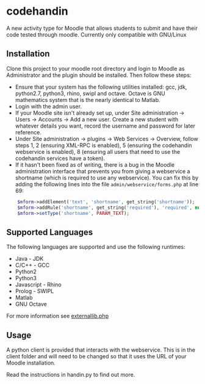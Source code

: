 codehandin
==========

A new activity type for Moodle that allows students to submit and have their code tested through moodle. Currently only compatible with GNU/Linux

Installation
------------
Clone this project to your moodle root directory and login to Moodle as Administrator and the plugin should be installed. Then follow these steps:


* Ensure that your system has the following utilities installed: gcc, jdk, python2.7, python3, rhino, swipl and octave. Octave is GNU mathematics system that is the nearly identical to Matlab.
* Login with the admin user. 
* If your Moodle site isn't already set up, under Site administration -> Users -> Accounts -> Add  a new user. Create a new student with whatever details you want, record the username and password for later reference.
* Under Site administration -> plugins -> Web Services -> Overview, follow steps 1, 2 (ensuring XML-RPC is enabled), 5 (ensuring the codehandin webservice is enabled), 8 (ensuring all users that need to use the codehandin services have a token).
* If it hasn't been fixed as of writing, there is a bug in the Moodle administration interface that prevents you from giving a webservice a shortname (which is required to use any webservice). You can fix this by adding the following lines into the file `admin/webservice/forms.php` at line 69:

```php
    $mform->addElement('text', 'shortname', get_string('shortname'));
    $mform->addRule('shortname', get_string('required'), 'required', null, 'client');
    $mform->setType('shortname', PARAM_TEXT);
```

Supported Languages
-------------------
The following languages are supported and use the following runtimes:

* Java - JDK
* C/C++ - GCC
* Python2
* Python3
* Javascript - Rhino
* Prolog - SWIPL
* Matlab
* GNU Octave

For more information see [externallib.php](blob/master/local/codehandinws/externallib.php#L177)

Usage
-----

A python client is provided that interacts with the webservice. This is in the client folder and will need to be changed so that it uses the URL of your Moodle installation.

Read the instructions in handin.py to find out more.